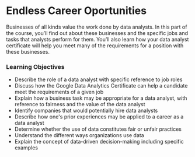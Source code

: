 # Endless Career Oportunities
Businesses of all kinds value the work done by data analysts. In this part of the course, you’ll find out about these businesses and the specific jobs and tasks that analysts perform for them. You’ll also learn how your data analyst certificate will help you meet many of the requirements for a position with these businesses.
### Learning Objectives
* Describe the role of a data analyst with specific reference to job roles
* Discuss how the Google Data Analytics Certificate can help a candidate meet the requirements of a given job
* Explain how a business task may be appropriate for a data analyst, with reference to fairness and the value of the data analyst
* Identify companies that would potentially hire data analysts
* Describe how one's prior experiences may be applied to a career as a data analyst
* Determine whether the use of data constitutes fair or unfair practices
* Understand the different ways organizations use data
* Explain the concept of data-driven decision-making including specific examples
